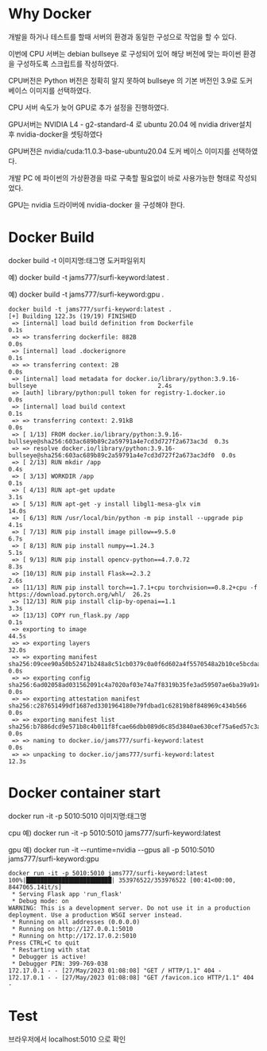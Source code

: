 # Why Docker

개발을 하거나 테스트를 할때 서버의 환경과 동일한 구성으로 작업을 할 수 있다.

이번에 CPU 서버는 debian bullseye 로 구성되어 있어 해당 버전에 맞는 파이썬 환경을 구성하도록 스크립트를 작성하였다.

CPU버전은 Python 버전은 정확히 알지 못하여 bullseye 의 기본 버전인 3.9로 도커 베이스 이미지를 선택하였다.

CPU 서버 속도가 늦어 GPU로 추가 설정을 진행하였다.

GPU서버는 NVIDIA L4 - g2-standard-4 로 ubuntu 20.04 에 nvidia driver설치 후 nvidia-docker을 셋팅하였다

GPU버전은 nvidia/cuda:11.0.3-base-ubuntu20.04 도커 베이스 이미지를 선택하였다.

개발 PC 에 파이썬의 가상환경을 따로 구축할 필요없이 바로 사용가능한 형태로 작성되었다.

GPU는 nvidia 드라이버에 nvidia-docker 을 구성해야 한다.


# Docker Build

docker build -t 이미지명:태그명 도커파일위치

예) docker build -t jams777/surfi-keyword:latest .

예) docker build -t jams777/surfi-keyword:gpu .

```
docker build -t jams777/surfi-keyword:latest .
[+] Building 122.3s (19/19) FINISHED
 => [internal] load build definition from Dockerfile                                                       0.1s
 => => transferring dockerfile: 882B                                                                       0.0s
 => [internal] load .dockerignore                                                                          0.1s
 => => transferring context: 2B                                                                            0.0s
 => [internal] load metadata for docker.io/library/python:3.9.16-bullseye                                  2.4s
 => [auth] library/python:pull token for registry-1.docker.io                                              0.0s
 => [internal] load build context                                                                          0.1s
 => => transferring context: 2.91kB                                                                        0.0s
 => [ 1/13] FROM docker.io/library/python:3.9.16-bullseye@sha256:603ac689b89c2a59791a4e7cd3d727f2a673ac3d  0.3s
 => => resolve docker.io/library/python:3.9.16-bullseye@sha256:603ac689b89c2a59791a4e7cd3d727f2a673ac3df0  0.0s
 => [ 2/13] RUN mkdir /app                                                                                 0.4s
 => [ 3/13] WORKDIR /app                                                                                   0.1s
 => [ 4/13] RUN apt-get update                                                                             3.1s
 => [ 5/13] RUN apt-get -y install libgl1-mesa-glx vim                                                    14.0s
 => [ 6/13] RUN /usr/local/bin/python -m pip install --upgrade pip                                         4.1s
 => [ 7/13] RUN pip install image pillow==9.5.0                                                            6.7s
 => [ 8/13] RUN pip install numpy==1.24.3                                                                  5.1s
 => [ 9/13] RUN pip install opencv-python==4.7.0.72                                                        8.3s
 => [10/13] RUN pip install Flask==2.3.2                                                                   2.6s
 => [11/13] RUN pip install torch==1.7.1+cpu torchvision==0.8.2+cpu -f https://download.pytorch.org/whl/  26.2s
 => [12/13] RUN pip install clip-by-openai==1.1                                                            3.3s
 => [13/13] COPY run_flask.py /app                                                                         0.1s
 => exporting to image                                                                                    44.5s
 => => exporting layers                                                                                   32.0s
 => => exporting manifest sha256:09cee90a50b52471b248a8c51cb0379c0a0f6d602a4f5570548a2b10ce5bcdaa          0.0s
 => => exporting config sha256:6ad02058ad031562091c4a7020af03e74a7f8319b35fe3ad59507ae6ba39a91c            0.0s
 => => exporting attestation manifest sha256:c287651499df1687ed3301964180e79fdbad1c62819b8f848969c434b566  0.0s
 => => exporting manifest list sha256:b7886dcd9e571b8c4b011f8fcae66dbb089d6c85d3840ae630cef75a6ed57c3a     0.0s
 => => naming to docker.io/jams777/surfi-keyword:latest                                                    0.0s
 => => unpacking to docker.io/jams777/surfi-keyword:latest                                                12.3s

```

# Docker container start 

docker run -it -p 5010:5010 이미지명:태그명 

cpu 예) docker run -it -p 5010:5010 jams777/surfi-keyword:latest

gpu 예) docker run -it --runtime=nvidia --gpus all -p 5010:5010 jams777/surfi-keyword:gpu

```
docker run -it -p 5010:5010 jams777/surfi-keyword:latest
100%|████████████████████████| 353976522/353976522 [00:41<00:00, 8447065.14it/s]
 * Serving Flask app 'run_flask'
 * Debug mode: on
WARNING: This is a development server. Do not use it in a production deployment. Use a production WSGI server instead.
 * Running on all addresses (0.0.0.0)
 * Running on http://127.0.0.1:5010
 * Running on http://172.17.0.2:5010
Press CTRL+C to quit
 * Restarting with stat
 * Debugger is active!
 * Debugger PIN: 399-769-038
172.17.0.1 - - [27/May/2023 01:08:08] "GET / HTTP/1.1" 404 -
172.17.0.1 - - [27/May/2023 01:08:08] "GET /favicon.ico HTTP/1.1" 404 -
```

# Test

브라우저에서  localhost:5010 으로 확인
